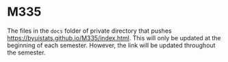 # M335
The files in the `docs` folder of private directory that pushes https://byuistats.github.io/M335/index.html.  This will only be updated at the beginning of each semester.  However, the link will be updated throughout the semester.
